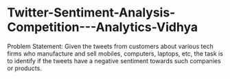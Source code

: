 # Twitter-Sentiment-Analysis-Competition---Analytics-Vidhya
Problem Statement: Given the tweets from customers about various tech firms who manufacture and sell mobiles, computers, laptops, etc, the task is to identify if the tweets have a negative sentiment towards such companies or products.
